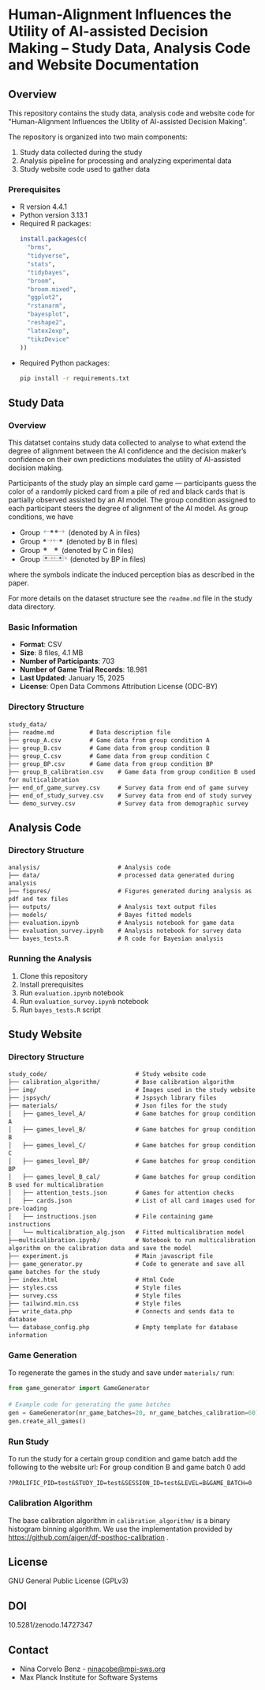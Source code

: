 # Human-Alignment Influences the Utility of AI-assisted Decision Making – Study Data, Analysis Code and Website Documentation

## Overview
This repository contains the study data, analysis code and website code for "Human-Alignment Influences the Utility of AI-assisted Decision Making".
 <!-- published in PNAS ([DOI link]).  -->
The repository is organized into two main components:
1. Study data collected during the study
2. Analysis pipeline for processing and analyzing experimental data
3. Study website code used to gather data


### Prerequisites
- R version 4.4.1
- Python version 3.13.1
- Required R packages:
  ```r
  install.packages(c(
    "brms",
    "tidyverse",
    "stats",
    "tidybayes",
    "broom",
    "broom.mixed",
    "ggplot2",
    "rstanarm",
    "bayesplot",
    "reshape2",
    "latex2exp",
    "tikzDevice"
  ))
  ```
- Required Python packages:
  ```bash
  pip install -r requirements.txt
  ```

## Study Data

### Overview
This datatset contains study data collected to analyse to what extend the degree of alignment between
the AI confidence and the decision
maker’s confidence on their own
predictions modulates the utility of
AI-assisted decision making. 

Participants of the study play an simple card game — participants guess the color of a
randomly picked card from a pile of red and black cards that is partially observed
assisted by an AI model.
The group condition assigned to each participant steers the degree of alignment of the AI model. 
As group conditions, we have

- Group <img src="./symbols/symbolA.png" alt="small icon" height="15"> (denoted by A in files)
- Group <img src="./symbols/symbolB.png" alt="small icon" height="15"> (denoted by B in files)
- Group <img src="./symbols/symbolC.png" alt="small icon" height="15"> (denoted by C in files)
- Group <img src="./symbols/symbolBP.png" alt="small icon" height="15"> (denoted by BP in files)

where the symbols indicate the induced perception bias as described in the paper.

For more details on the dataset structure see the ```readme.md``` file in the study data directory.

### Basic Information
- **Format**: CSV
- **Size**: 8 files, 4.1 MB
- **Number of Participants**: 703
- **Number of Game Trial Records**: 18.981
- **Last Updated**: January 15, 2025
- **License**: Open Data Commons Attribution License (ODC-BY)

### Directory Structure
```
study_data/
├── readme.md          # Data description file
├── group_A.csv        # Game data from group condition A
├── group_B.csv        # Game data from group condition B
├── group_C.csv        # Game data from group condition C
├── group_BP.csv       # Game data from group condition BP
├── group_B_calibration.csv    # Game data from group condition B used for multicalibration
├── end_of_game_survey.csv     # Survey data from end of game survey
├── end_of_study_survey.csv    # Survey data from end of study survey
└── demo_survey.csv            # Survey data from demographic survey
```

## Analysis Code

### Directory Structure
```
analysis/                      # Analysis code
├── data/                      # processed data generated during analysis
├── figures/                   # Figures generated during analysis as pdf and tex files
├── outputs/                   # Analysis text output files
├── models/                    # Bayes fitted models
├── evaluation.ipynb           # Analysis notebook for game data
├── evaluation_survey.ipynb    # Analysis notebook for survey data
└── bayes_tests.R              # R code for Bayesian analysis
```

### Running the Analysis
1. Clone this repository
2. Install prerequisites
3. Run ```evaluation.ipynb``` notebook
3. Run ```evaluation_survey.ipynb``` notebook
3. Run ```bayes_tests.R``` script


## Study Website

### Directory Structure
```
study_code/                         # Study website code
├── calibration_algorithm/          # Base calibration algorithm
├── img/                            # Images used in the study website
├── jspsych/                        # Jspsych library files
├── materials/                      # Json files for the study
│   ├── games_level_A/              # Game batches for group condition A
│   ├── games_level_B/              # Game batches for group condition B
│   ├── games_level_C/              # Game batches for group condition C
│   ├── games_level_BP/             # Game batches for group condition BP
│   ├── games_level_B_cal/          # Game batches for group condition B used for multicalibration
│   ├── attention_tests.json        # Games for attention checks
│   ├── cards.json                  # List of all card images used for pre-loading
│   ├── instructions.json           # File containing game instructions
│   └── multicalibration_alg.json   # Fitted multicalibration model
├──multicalibration.ipynb/          # Notebook to run multicalibration algorithm on the calibration data and save the model
├── experiment.js                   # Main javascript file 
├── game_generator.py               # Code to generate and save all game batches for the study
├── index.html                      # Html Code
├── styles.css                      # Style files
├── survey.css                      # Style files
├── tailwind.min.css                # Style files
├── write_data.php                  # Connects and sends data to database
└── database_config.php             # Empty template for database information
```

### Game Generation

To regenerate the games in the study and save under ```materials/``` run:

```python
from game_generator import GameGenerator 

# Example code for generating the game batches
gen = GameGenerator(nr_game_batches=20, nr_game_batches_calibration=60)
gen.create_all_games()

```

### Run Study

To run the study for a certain group condition and game batch
add the following to the website url: For group condition B and game batch 0 add

```?PROLIFIC_PID=test&STUDY_ID=test&SESSION_ID=test&LEVEL=B&GAME_BATCH=0```

### Calibration Algorithm

The base calibration algorithm in ```calibration_algorithm/``` is a  binary histogram binning algorithm. We use the implementation provided by  https://github.com/aigen/df-posthoc-calibration .

## License
GNU General Public License (GPLv3)

## DOI
10.5281/zenodo.14727347

<!-- ## Citation
If you use this code or data, please cite:
```
[Authors]. (Year). [Title]. PNAS. DOI: [DOI]
``` -->

## Contact
- Nina Corvelo Benz - ninacobe@mpi-sws.org
- Max Planck Institute for Software Systems
